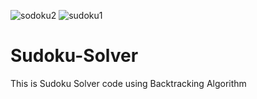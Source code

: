 ![sodoku2](https://github.com/NitinMehra0019/Sudoku-Solver/assets/84515402/deaef29a-8bc3-4157-8467-187c5d2d8c28)
![sudoku1](https://github.com/NitinMehra0019/Sudoku-Solver/assets/84515402/d5a2b46f-97ad-4138-b11a-9a74914d4d9d)
# Sudoku-Solver
This is Sudoku Solver code using Backtracking Algorithm
